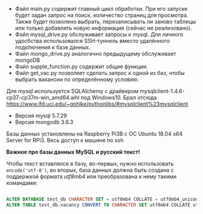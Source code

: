 - Файл main.py содержит главный цикл обработки. При его запуске будет задан запрос на поиск, количество страниц для просмотра.
Также будет позволено выбрать, перезаписывать ли заново таблицы или только добавлять новую информация (сейчас не реализовано).
- Файл mysql_drive.py обслуживает запросы к mysql. Для личного удосбства использовался SSH-туннель вместо удалённого подключения 
к базе данных.
- Файл mongo_drive.py аналогично предыдущему обслуживает mongoDB
- Файл supple_function.py содержит общие функции.
- Файл get_vac.py позволяет сделать запрос к одной из баз, чтобы выбрать вакансии по определённому условию.

Для mysql используется SQLAlchemy с драйвером mysqlclient-1.4.6-cp37-cp37m-win_amd64.whl под Windows10. Брал отсюда https://www.lfd.uci.edu/~gohlke/pythonlibs/#mysqlclient%23mysqlclient 
- Версия mysql 5.7.29
- Версия mongodb 3.6.3

Базы данных установлены на Raspberry Pi3B с ОС Ubuntu 18.04 x64 Server for RPi3. Весь доступ к машине по ssh

<b>Важное про базы данных MySQL и русский текст!</b>

Чтобы текст вставлялся в базу, во-первых, нужно использовать ```encode('utf-8')```, во вторых, база данных должна быть создана с поддержкой формата <i>utf8mb4</i> или преобразована к нему такими командами: 

```sql

ALTER DATABASE test_db CHARACTER SET = utf8mb4 COLLATE = utf8mb4_unicode_ci;
ALTER TABLE test_db.vacancy CONVERT TO CHARACTER SET utf8mb4 COLLATE utf8mb4_unicode_ci;
```
